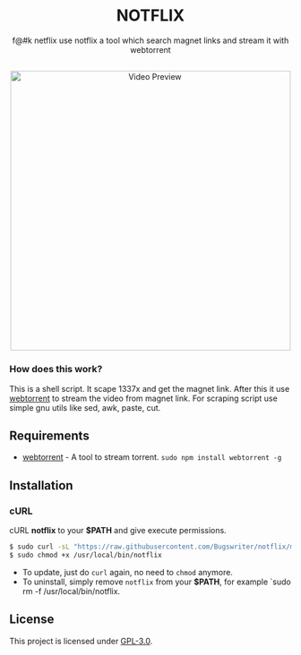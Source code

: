 <h1 align="center">NOTFLIX</h1>
<p align="center">f@#k netflix use notflix a tool which search magnet links and stream it with webtorrent</p>

##  
<p align="center">
<img src="./preview.gif" alt="Video Preview" width="500px">
</p>

### How does this work?

This is a shell script. It scape 1337x and get the magnet link.
After this it use [webtorrent](https://webtorrent.io/) to stream the video from magnet link.
For scraping script use simple gnu utils like sed, awk, paste, cut.

## Requirements

* [webtorrent](https://webtorrent.io/) - A tool to stream torrent. `sudo npm install webtorrent -g`

## Installation

### cURL
cURL **notflix** to your **$PATH** and give execute permissions.

```sh
$ sudo curl -sL "https://raw.githubusercontent.com/Bugswriter/notflix/master/notflix" -o /usr/local/bin/notflix
$ sudo chmod +x /usr/local/bin/notflix
```
- To update, just do `curl` again, no need to `chmod` anymore.
- To uninstall, simply remove `notflix` from your **$PATH**, for example `sudo rm -f /usr/local/bin/notflix.

## License
This project is licensed under [GPL-3.0](https://raw.githubusercontent.com/Illumina/licenses/master/gpl-3.0.txt).

